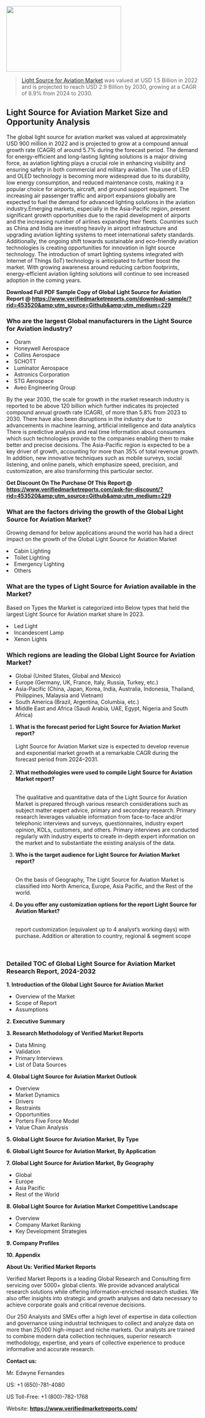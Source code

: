 <img src="https://ffe5etoiles.com/wp-content/uploads/2024/12/MST1-300x171.png" alt="" width="300" height="171" class="alignnone size-medium wp-image-20088" /><blockquote><p><p><a href="https://www.verifiedmarketreports.com/download-sample/?rid=453520&utm_source=Github&utm_medium=229" target="_blank">Light Source for Aviation Market</a> was valued at USD 1.5 Billion in 2022 and is projected to reach USD 2.9 Billion by 2030, growing at a CAGR of 8.9% from 2024 to 2030.</p></blockquote><p><h2>Light Source for Aviation Market Size and Opportunity Analysis</h2>The global light source for aviation market was valued at approximately USD 900 million in 2022 and is projected to grow at a compound annual growth rate (CAGR) of around 5.7% during the forecast period. The demand for energy-efficient and long-lasting lighting solutions is a major driving force, as aviation lighting plays a crucial role in enhancing visibility and ensuring safety in both commercial and military aviation. The use of LED and OLED technology is becoming more widespread due to its durability, low energy consumption, and reduced maintenance costs, making it a popular choice for airports, aircraft, and ground support equipment. The increasing air passenger traffic and airport expansions globally are expected to fuel the demand for advanced lighting solutions in the aviation industry.Emerging markets, especially in the Asia-Pacific region, present significant growth opportunities due to the rapid development of airports and the increasing number of airlines expanding their fleets. Countries such as China and India are investing heavily in airport infrastructure and upgrading aviation lighting systems to meet international safety standards. Additionally, the ongoing shift towards sustainable and eco-friendly aviation technologies is creating opportunities for innovation in light source technology. The introduction of smart lighting systems integrated with Internet of Things (IoT) technology is anticipated to further boost the market. With growing awareness around reducing carbon footprints, energy-efficient aviation lighting solutions will continue to see increased adoption in the coming years.</p><p class=""><strong>Download Full PDF Sample Copy of Global Light Source for Aviation Report @ <a href="https://www.verifiedmarketreports.com/download-sample/?rid=453520&amp;utm_source=Github&amp;utm_medium=229" target="_blank">https://www.verifiedmarketreports.com/download-sample/?rid=453520&amp;utm_source=Github&amp;utm_medium=229</a></strong></p><h3 id="" class="">Who are the largest Global manufacturers in the Light Source for Aviation industry?</h3><p><li>Osram</li><li> Honeywell Aerospace</li><li> Collins Aerospace</li><li> SCHOTT</li><li> Luminator Aerospace</li><li> Astronics Corporation</li><li> STG Aerospace</li><li> Aveo Engineering Group</li></p><div class=""><div class="" dir="" data-message-author-role="" data-message-id="" data-message-model-slug=""><div class=""><div class=""><div class=""><div class="" dir="" data-message-author-role="" data-message-id="" data-message-model-slug=""><div class=""><div class=""><p>By the year 2030, the scale for growth in the market research industry is reported to be above 120 billion which further indicates its projected compound annual growth rate (CAGR), of more than 5.8% from 2023 to 2030. There have also been disruptions in the industry due to advancements in machine learning, artificial intelligence and data analytics There is predictive analysis and real time information about consumers which such technologies provide to the companies enabling them to make better and precise decisions. The Asia-Pacific region is expected to be a key driver of growth, accounting for more than 35% of total revenue growth. In addition, new innovative techniques such as mobile surveys, social listening, and online panels, which emphasize speed, precision, and customization, are also transforming this particular sector.</p><p><strong>Get Discount On The Purchase Of This Report @&nbsp; <a href="https://www.verifiedmarketreports.com/ask-for-discount/?rid=453520&amp;utm_source=Github&amp;utm_medium=229" target="_blank">https://www.verifiedmarketreports.com/ask-for-discount/?rid=453520&amp;utm_source=Github&amp;utm_medium=229</a></strong></p></div></div></div></div></div></div></div></div><h3 id="" class="">What are the factors driving the growth of the Global Light Source for Aviation Market?</h3><p id="" class="">Growing demand for below applications around the world has had a direct impact on the growth of the Global Light Source for Aviation Market</p><p id="" class=""><li>Cabin Lighting</li><li> Toilet Lighting</li><li> Emergency Lighting</li><li> Others</li></p><h3 id="" class="">What are the types of Light Source for Aviation available in the Market?</h3><p id="" class="">Based on Types the Market is categorized into Below types that held the largest Light Source for Aviation market share In 2023.</p><p id="" class=""><li>Led Light</li><li> Incandescent Lamp</li><li> Xenon Lights</li></p><h3 id="" class="">Which regions are leading the Global Light Source for Aviation Market?</h3><ul><li>Global (United States, Global and Mexico)</li><li>Europe (Germany, UK, France, Italy, Russia, Turkey, etc.)</li><li>Asia-Pacific (China, Japan, Korea, India, Australia, Indonesia, Thailand, Philippines, Malaysia and Vietnam)</li><li>South America (Brazil, Argentina, Columbia, etc.)</li><li>Middle East and Africa (Saudi Arabia, UAE, Egypt, Nigeria and South Africa)</li></ul><p><ol><li><strong>What is the forecast period for Light Source for Aviation Market report?<br /></strong><br /><span data-sheets-root="1" data-sheets-value="{&quot;1&quot;:2,&quot;2&quot;:&quot;XXXX size is expected to develop revenue and exponential market growth at a remarkable CAGR during the forecast period from 2024&ndash;2030.&quot;}" data-sheets-userformat="{&quot;2&quot;:12674,&quot;4&quot;:{&quot;1&quot;:2,&quot;2&quot;:16776960},&quot;10&quot;:2,&quot;11&quot;:0,&quot;15&quot;:&quot;Arial&quot;,&quot;16&quot;:12}">Light Source for Aviation Market size is expected to develop revenue and exponential market growth at a remarkable CAGR during the forecast period from 2024&ndash;2031.</span><br /><br /></li><li><strong>What methodologies were used to compile Light Source for Aviation Market report?<br /><br /></strong><p>The qualitative and quantitative data of the&nbsp;Light Source for Aviation Market is prepared through various research considerations such as subject matter expert advice, primary and secondary research. Primary research leverages valuable information from face-to-face and/or telephonic interviews and surveys, questionnaires, industry expert opinion, KOLs, customers, and others. Primary interviews are conducted regularly with industry experts to create in-depth expert information on the market and to substantiate the existing analysis of the data.&nbsp;</p></li><li><strong>Who is the target audience for Light Source for Aviation Market report?<br /><br /></strong><p>On the basis of Geography, The&nbsp;Light Source for Aviation Market is classified into North America, Europe, Asia Pacific, and the Rest of the world.</p></li><li><strong>Do you offer any customization options for the report Light Source for Aviation Market?<br /><br /></strong><p>report customization (equivalent up to 4 analyst&rsquo;s working days) with purchase. Addition or alteration to country, regional &amp; segment scope</p><p>&nbsp;</p></li></ol></p><h3 id="" class="">Detailed TOC of Global Light Source for Aviation Market Research Report, 2024-2032</h3><p id="" class=""><strong>1. Introduction of the Global Light Source for Aviation Market</strong></p><ul><li>Overview of the Market</li><li>Scope of Report</li><li>Assumptions</li></ul><p id="" class=""><strong>2. Executive Summary</strong></p><p id="" class=""><strong>3. Research Methodology of&nbsp;Verified Market Reports</strong></p><ul><li>Data Mining</li><li>Validation</li><li>Primary Interviews</li><li>List of Data Sources</li></ul><p id="" class=""><strong>4. Global Light Source for Aviation Market Outlook</strong></p><ul><li>Overview</li><li>Market Dynamics</li><li>Drivers</li><li>Restraints</li><li>Opportunities</li><li>Porters Five Force Model</li><li>Value Chain Analysis</li></ul><p id="" class=""><strong>5. Global Light Source for Aviation Market, By&nbsp;Type</strong></p><p id="" class=""><strong>6. Global Light Source for Aviation Market, By Application</strong></p><p id="" class=""><strong>7. Global Light Source for Aviation Market, By Geography</strong></p><ul><li>Global</li><li>Europe</li><li>Asia Pacific</li><li>Rest of the World</li></ul><p id="" class=""><strong>8. Global Light Source for Aviation Market Competitive Landscape</strong></p><ul><li>Overview</li><li>Company Market Ranking</li><li>Key Development Strategies</li></ul><p id="" class=""><strong>9. Company Profiles</strong></p><p id="" class=""><strong>10. Appendix</strong></p><p id="" class=""><strong>About Us: Verified Market Reports</strong></p><p id="" class="">Verified Market Reports is a leading Global Research and Consulting firm servicing over 5000+ global clients. We provide advanced analytical research solutions while offering information-enriched research studies. We also offer insights into strategic and growth analyses and data necessary to achieve corporate goals and critical revenue decisions.</p><p id="" class="">Our 250 Analysts and SMEs offer a high level of expertise in data collection and governance using industrial techniques to collect and analyze data on more than 25,000 high-impact and niche markets. Our analysts are trained to combine modern data collection techniques, superior research methodology, expertise, and years of collective experience to produce informative and accurate research.</p><p id="" class=""><strong>Contact us:</strong></p><p id="" class="">Mr. Edwyne Fernandes</p><p id="" class="">US: +1 (650)-781-4080</p><p id="" class="">US Toll-Free: +1 (800)-782-1768</p><p id="" class="">Website: <a target="" data-test-app-aware-link=""><strong>https://www.verifiedmarketreports.com/</strong></a></p>
